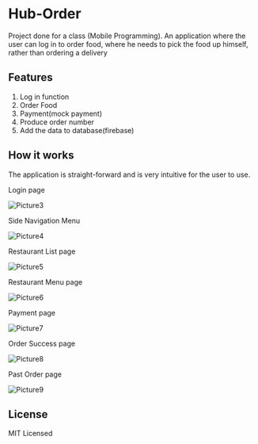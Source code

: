 # Hub-Order
Project done for a class (Mobile Programming). An application where the user can log in to order food, where he needs to pick the food up himself, rather than ordering a delivery

## Features

1. Log in function
2. Order Food
3. Payment(mock payment)
4. Produce order number
5. Add the data to database(firebase)

## How it works

The application is straight-forward and is very intuitive for the user to use.

Login page

![Picture3](https://user-images.githubusercontent.com/29811408/133713307-8be665b1-c365-466c-b36c-9d2f4454d3fa.png)


Side Navigation Menu

![Picture4](https://user-images.githubusercontent.com/29811408/133713331-1699c921-81cc-4911-b9bc-08398ed0148f.png)


Restaurant List page

![Picture5](https://user-images.githubusercontent.com/29811408/133713347-cb859bd1-c7c7-4492-8580-82d6d5703075.png)


Restaurant Menu page

![Picture6](https://user-images.githubusercontent.com/29811408/133713364-c5ddec46-9e4d-485a-9cce-69a7afbf2980.png)


Payment page

![Picture7](https://user-images.githubusercontent.com/29811408/133713380-96e877b3-e467-4bae-8a76-808d2af26d3a.png)


Order Success page

![Picture8](https://user-images.githubusercontent.com/29811408/133713398-936dbc7b-528c-4ce2-8f3d-393c718e9a55.png)


Past Order page

![Picture9](https://user-images.githubusercontent.com/29811408/133713429-32f254d3-cc04-4f3a-8dc4-480adf2adfd4.png)


## License

MIT Licensed
